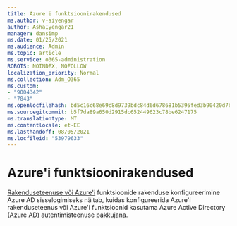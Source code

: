 ```yaml
---
title: Azure'i funktsioonirakendused
ms.author: v-aiyengar
author: AshaIyengar21
manager: dansimp
ms.date: 01/25/2021
ms.audience: Admin
ms.topic: article
ms.service: o365-administration
ROBOTS: NOINDEX, NOFOLLOW
localization_priority: Normal
ms.collection: Adm_O365
ms.custom:
- "9004342"
- "7843"
ms.openlocfilehash: bd5c16c68e69c8d9739bdc84d6d678681b5395fed3b90420d7b78cc47664eaed
ms.sourcegitcommit: b5f7da89a650d2915dc652449623c78be6247175
ms.translationtype: MT
ms.contentlocale: et-EE
ms.lasthandoff: 08/05/2021
ms.locfileid: "53979633"
---
```

# <a name="azure-function-apps"></a>Azure'i funktsioonirakendused

[Rakenduseteenuse või Azure'i](https://docs.microsoft.com/azure/app-service/configure-authentication-provider-aad) funktsioonide rakenduse konfigureerimine Azure AD sisselogimiseks näitab, kuidas konfigureerida Azure'i rakenduseteenus või Azure'i funktsioonid kasutama Azure Active Directory (Azure AD) autentimisteenuse pakkujana.
